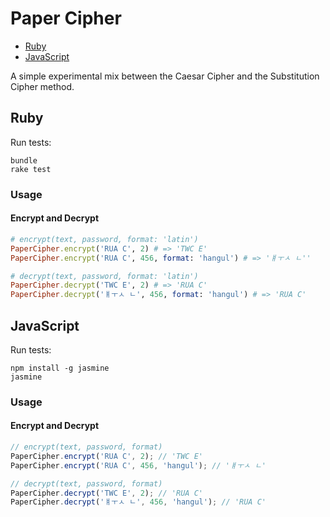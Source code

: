 # Paper Cipher

* [Ruby](#ruby)
* [JavaScript](#javascript)

A simple experimental mix between the Caesar Cipher and the Substitution Cipher method.

## Ruby

Run tests:
```
bundle
rake test
```

### Usage

#### Encrypt and Decrypt
```ruby
# encrypt(text, password, format: 'latin')
PaperCipher.encrypt('RUA C', 2) # => 'TWC E'
PaperCipher.encrypt('RUA C', 456, format: 'hangul') # => 'ㅒㅜㅅ ㄴ''

# decrypt(text, password, format: 'latin')
PaperCipher.decrypt('TWC E', 2) # => 'RUA C'
PaperCipher.decrypt('ㅒㅜㅅ ㄴ', 456, format: 'hangul') # => 'RUA C'
```

## JavaScript

Run tests:
```
npm install -g jasmine
jasmine
```

### Usage

#### Encrypt and Decrypt
```javascript
// encrypt(text, password, format)
PaperCipher.encrypt('RUA C', 2); // 'TWC E'
PaperCipher.encrypt('RUA C', 456, 'hangul'); // 'ㅒㅜㅅ ㄴ'

// decrypt(text, password, format)
PaperCipher.decrypt('TWC E', 2); // 'RUA C'
PaperCipher.decrypt('ㅒㅜㅅ ㄴ', 456, 'hangul'); // 'RUA C'
```
